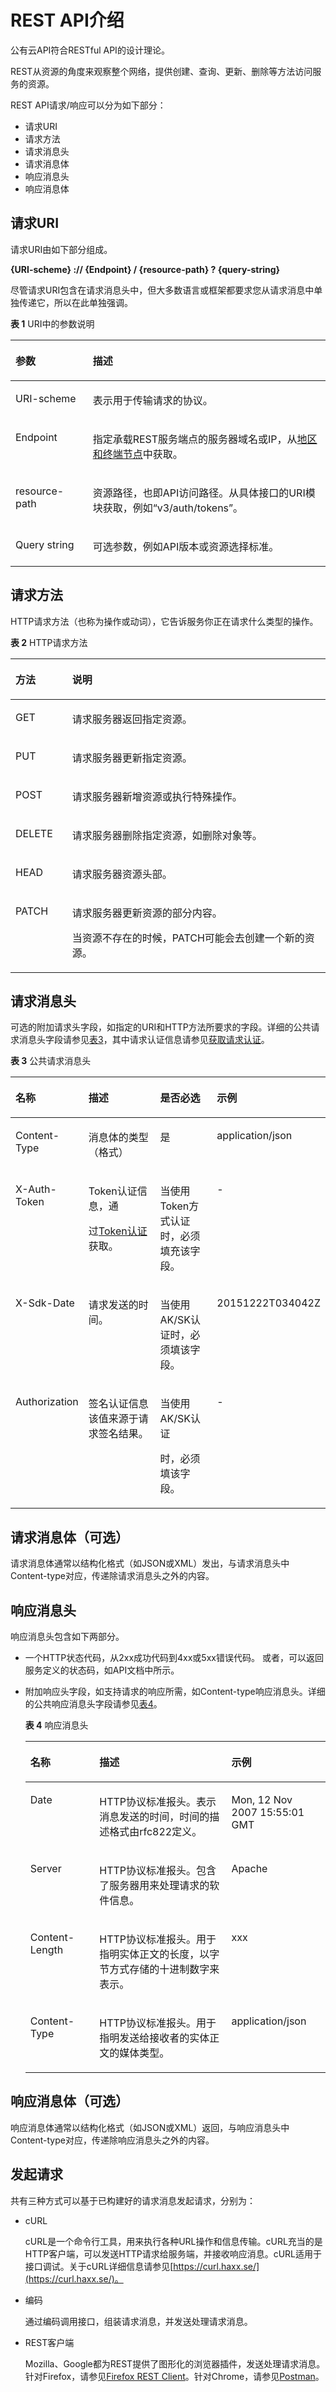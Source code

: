# REST API介绍<a name="aos_02_0007"></a>

公有云API符合RESTful API的设计理论。

REST从资源的角度来观察整个网络，提供创建、查询、更新、删除等方法访问服务的资源。

REST API请求/响应可以分为如下部分：

-   请求URI
-   请求方法
-   请求消息头
-   请求消息体
-   响应消息头
-   响应消息体

## 请求URI<a name="zh-cn_topic_0091607286_section1849899574"></a>

请求URI由如下部分组成。

**\{URI-scheme\} :// \{**Endpoint**\} / \{resource-path\} ? \{query-string\}**

尽管请求URI包含在请求消息头中，但大多数语言或框架都要求您从请求消息中单独传递它，所以在此单独强调。

**表 1**  URI中的参数说明

<a name="zh-cn_topic_0091607286_t1797260c744a4e1a85d354f259cae55a"></a>
<table><thead align="left"><tr id="zh-cn_topic_0091607286_r6dceed05bcc649d2b032accbb2980a31"><th class="cellrowborder" valign="top" width="24.529999999999998%" id="mcps1.2.3.1.1"><p id="zh-cn_topic_0091607286_a3446b6b785cb432bae9f45aef9177041"><a name="zh-cn_topic_0091607286_a3446b6b785cb432bae9f45aef9177041"></a><a name="zh-cn_topic_0091607286_a3446b6b785cb432bae9f45aef9177041"></a>参数</p>
</th>
<th class="cellrowborder" valign="top" width="75.47%" id="mcps1.2.3.1.2"><p id="zh-cn_topic_0091607286_abe71244a12ac45308e99d4bbf975a9f8"><a name="zh-cn_topic_0091607286_abe71244a12ac45308e99d4bbf975a9f8"></a><a name="zh-cn_topic_0091607286_abe71244a12ac45308e99d4bbf975a9f8"></a>描述</p>
</th>
</tr>
</thead>
<tbody><tr id="zh-cn_topic_0091607286_row106982018513"><td class="cellrowborder" valign="top" width="24.529999999999998%" headers="mcps1.2.3.1.1 "><p id="zh-cn_topic_0091607286_p136991001517"><a name="zh-cn_topic_0091607286_p136991001517"></a><a name="zh-cn_topic_0091607286_p136991001517"></a>URI-scheme</p>
</td>
<td class="cellrowborder" valign="top" width="75.47%" headers="mcps1.2.3.1.2 "><p id="zh-cn_topic_0091607286_p56992017520"><a name="zh-cn_topic_0091607286_p56992017520"></a><a name="zh-cn_topic_0091607286_p56992017520"></a>表示用于传输请求的协议。</p>
</td>
</tr>
<tr id="zh-cn_topic_0091607286_rb217758afff146a1b40b0dcbb28a4ae1"><td class="cellrowborder" valign="top" width="24.529999999999998%" headers="mcps1.2.3.1.1 "><p id="zh-cn_topic_0091607286_zh-cn_topic_0035614179_p480227019422"><a name="zh-cn_topic_0091607286_zh-cn_topic_0035614179_p480227019422"></a><a name="zh-cn_topic_0091607286_zh-cn_topic_0035614179_p480227019422"></a>Endpoint</p>
</td>
<td class="cellrowborder" valign="top" width="75.47%" headers="mcps1.2.3.1.2 "><p id="zh-cn_topic_0091607286_ad82b3484a1be43ddadf436efbe15285e"><a name="zh-cn_topic_0091607286_ad82b3484a1be43ddadf436efbe15285e"></a><a name="zh-cn_topic_0091607286_ad82b3484a1be43ddadf436efbe15285e"></a>指定承载REST服务端点的服务器域名或IP，从<a href="http://developer.huaweicloud.com/endpoint" target="_blank" rel="noopener noreferrer">地区和终端节点</a>中获取。</p>
</td>
</tr>
<tr id="zh-cn_topic_0091607286_refeed61892004ea682639be281a1a707"><td class="cellrowborder" valign="top" width="24.529999999999998%" headers="mcps1.2.3.1.1 "><p id="zh-cn_topic_0091607286_p1797614317513"><a name="zh-cn_topic_0091607286_p1797614317513"></a><a name="zh-cn_topic_0091607286_p1797614317513"></a>resource-path</p>
</td>
<td class="cellrowborder" valign="top" width="75.47%" headers="mcps1.2.3.1.2 "><p id="zh-cn_topic_0091607286_a90409cbb8b1c49c4ad4d3cfee16f475e"><a name="zh-cn_topic_0091607286_a90409cbb8b1c49c4ad4d3cfee16f475e"></a><a name="zh-cn_topic_0091607286_a90409cbb8b1c49c4ad4d3cfee16f475e"></a>资源路径，也即API访问路径。从具体接口的URI模块获取，例如“v3/auth/tokens”。</p>
</td>
</tr>
<tr id="zh-cn_topic_0091607286_row19939365518"><td class="cellrowborder" valign="top" width="24.529999999999998%" headers="mcps1.2.3.1.1 "><p id="zh-cn_topic_0091607286_p393966455"><a name="zh-cn_topic_0091607286_p393966455"></a><a name="zh-cn_topic_0091607286_p393966455"></a>Query string</p>
</td>
<td class="cellrowborder" valign="top" width="75.47%" headers="mcps1.2.3.1.2 "><p id="zh-cn_topic_0091607286_p159401867517"><a name="zh-cn_topic_0091607286_p159401867517"></a><a name="zh-cn_topic_0091607286_p159401867517"></a>可选参数，例如API版本或资源选择标准。</p>
</td>
</tr>
</tbody>
</table>

## 请求方法<a name="zh-cn_topic_0091607286_section580035055419"></a>

HTTP请求方法（也称为操作或动词），它告诉服务你正在请求什么类型的操作。

**表 2**  HTTP请求方法

<a name="zh-cn_topic_0091607286_table26515221161"></a>
<table><thead align="left"><tr id="zh-cn_topic_0091607286_row10728192251616"><th class="cellrowborder" valign="top" width="18%" id="mcps1.2.3.1.1"><p id="zh-cn_topic_0091607286_p157281422201616"><a name="zh-cn_topic_0091607286_p157281422201616"></a><a name="zh-cn_topic_0091607286_p157281422201616"></a>方法</p>
</th>
<th class="cellrowborder" valign="top" width="82%" id="mcps1.2.3.1.2"><p id="zh-cn_topic_0091607286_p672872219161"><a name="zh-cn_topic_0091607286_p672872219161"></a><a name="zh-cn_topic_0091607286_p672872219161"></a>说明</p>
</th>
</tr>
</thead>
<tbody><tr id="zh-cn_topic_0091607286_row1394642154919"><td class="cellrowborder" valign="top" width="18%" headers="mcps1.2.3.1.1 "><p id="zh-cn_topic_0091607286_p13848247114919"><a name="zh-cn_topic_0091607286_p13848247114919"></a><a name="zh-cn_topic_0091607286_p13848247114919"></a>GET</p>
</td>
<td class="cellrowborder" valign="top" width="82%" headers="mcps1.2.3.1.2 "><p id="zh-cn_topic_0091607286_p2850147164917"><a name="zh-cn_topic_0091607286_p2850147164917"></a><a name="zh-cn_topic_0091607286_p2850147164917"></a>请求服务器返回指定资源。</p>
</td>
</tr>
<tr id="zh-cn_topic_0091607286_row5728322121617"><td class="cellrowborder" valign="top" width="18%" headers="mcps1.2.3.1.1 "><p id="zh-cn_topic_0091607286_p97281922111616"><a name="zh-cn_topic_0091607286_p97281922111616"></a><a name="zh-cn_topic_0091607286_p97281922111616"></a>PUT</p>
</td>
<td class="cellrowborder" valign="top" width="82%" headers="mcps1.2.3.1.2 "><p id="zh-cn_topic_0091607286_p1572882241617"><a name="zh-cn_topic_0091607286_p1572882241617"></a><a name="zh-cn_topic_0091607286_p1572882241617"></a>请求服务器更新指定资源。</p>
</td>
</tr>
<tr id="zh-cn_topic_0091607286_row172872211168"><td class="cellrowborder" valign="top" width="18%" headers="mcps1.2.3.1.1 "><p id="zh-cn_topic_0091607286_p472820225166"><a name="zh-cn_topic_0091607286_p472820225166"></a><a name="zh-cn_topic_0091607286_p472820225166"></a>POST</p>
</td>
<td class="cellrowborder" valign="top" width="82%" headers="mcps1.2.3.1.2 "><p id="zh-cn_topic_0091607286_p272812212161"><a name="zh-cn_topic_0091607286_p272812212161"></a><a name="zh-cn_topic_0091607286_p272812212161"></a>请求服务器新增资源或执行特殊操作。</p>
</td>
</tr>
<tr id="zh-cn_topic_0091607286_row8728132231620"><td class="cellrowborder" valign="top" width="18%" headers="mcps1.2.3.1.1 "><p id="zh-cn_topic_0091607286_p16729422151616"><a name="zh-cn_topic_0091607286_p16729422151616"></a><a name="zh-cn_topic_0091607286_p16729422151616"></a>DELETE</p>
</td>
<td class="cellrowborder" valign="top" width="82%" headers="mcps1.2.3.1.2 "><p id="zh-cn_topic_0091607286_p10729122261616"><a name="zh-cn_topic_0091607286_p10729122261616"></a><a name="zh-cn_topic_0091607286_p10729122261616"></a>请求服务器删除指定资源，如删除对象等。</p>
</td>
</tr>
<tr id="zh-cn_topic_0091607286_row2157183019175"><td class="cellrowborder" valign="top" width="18%" headers="mcps1.2.3.1.1 "><p id="zh-cn_topic_0091607286_p15159030201715"><a name="zh-cn_topic_0091607286_p15159030201715"></a><a name="zh-cn_topic_0091607286_p15159030201715"></a>HEAD</p>
</td>
<td class="cellrowborder" valign="top" width="82%" headers="mcps1.2.3.1.2 "><p id="zh-cn_topic_0091607286_p42261787492"><a name="zh-cn_topic_0091607286_p42261787492"></a><a name="zh-cn_topic_0091607286_p42261787492"></a>请求服务器资源头部。</p>
</td>
</tr>
<tr id="zh-cn_topic_0091607286_row16729182210163"><td class="cellrowborder" valign="top" width="18%" headers="mcps1.2.3.1.1 "><p id="zh-cn_topic_0091607286_p1772932218162"><a name="zh-cn_topic_0091607286_p1772932218162"></a><a name="zh-cn_topic_0091607286_p1772932218162"></a>PATCH</p>
</td>
<td class="cellrowborder" valign="top" width="82%" headers="mcps1.2.3.1.2 "><p id="zh-cn_topic_0091607286_p13729192251620"><a name="zh-cn_topic_0091607286_p13729192251620"></a><a name="zh-cn_topic_0091607286_p13729192251620"></a>请求服务器更新资源的部分内容。</p>
<p id="zh-cn_topic_0091607286_p0729142221616"><a name="zh-cn_topic_0091607286_p0729142221616"></a><a name="zh-cn_topic_0091607286_p0729142221616"></a>当资源不存在的时候，PATCH可能会去创建一个新的资源。</p>
</td>
</tr>
</tbody>
</table>

## 请求消息头<a name="zh-cn_topic_0091607286_section1454211155819"></a>

可选的附加请求头字段，如指定的URI和HTTP方法所要求的字段。详细的公共请求消息头字段请参见[表3](#zh-cn_topic_0091607286_t24b12299374a4f4ba9fbf5880aec2658)，其中请求认证信息请参见[获取请求认证](获取请求认证.md#aos_02_0004)。

**表 3**  公共请求消息头

<a name="zh-cn_topic_0091607286_t24b12299374a4f4ba9fbf5880aec2658"></a>
<table><thead align="left"><tr id="zh-cn_topic_0091607286_r4c9188c98a9542db96d6d1aa49483890"><th class="cellrowborder" valign="top" width="19.74%" id="mcps1.2.5.1.1"><p id="zh-cn_topic_0091607286_a0e8fe10f8be440a59cea60dfcef9d616"><a name="zh-cn_topic_0091607286_a0e8fe10f8be440a59cea60dfcef9d616"></a><a name="zh-cn_topic_0091607286_a0e8fe10f8be440a59cea60dfcef9d616"></a>名称</p>
</th>
<th class="cellrowborder" valign="top" width="26.490000000000002%" id="mcps1.2.5.1.2"><p id="zh-cn_topic_0091607286_a0c5134defa3643d4a487a98564df4386"><a name="zh-cn_topic_0091607286_a0c5134defa3643d4a487a98564df4386"></a><a name="zh-cn_topic_0091607286_a0c5134defa3643d4a487a98564df4386"></a>描述</p>
</th>
<th class="cellrowborder" valign="top" width="19.93%" id="mcps1.2.5.1.3"><p id="zh-cn_topic_0091607286_a5e198cd1f1c84cd4a906d9afd43ee792"><a name="zh-cn_topic_0091607286_a5e198cd1f1c84cd4a906d9afd43ee792"></a><a name="zh-cn_topic_0091607286_a5e198cd1f1c84cd4a906d9afd43ee792"></a>是否必选</p>
</th>
<th class="cellrowborder" valign="top" width="33.839999999999996%" id="mcps1.2.5.1.4"><p id="zh-cn_topic_0091607286_ac34a236127304521999242538b072c58"><a name="zh-cn_topic_0091607286_ac34a236127304521999242538b072c58"></a><a name="zh-cn_topic_0091607286_ac34a236127304521999242538b072c58"></a>示例</p>
</th>
</tr>
</thead>
<tbody><tr id="zh-cn_topic_0091607286_row10629133710114"><td class="cellrowborder" valign="top" width="19.74%" headers="mcps1.2.5.1.1 "><p id="zh-cn_topic_0091607286_p46301737411"><a name="zh-cn_topic_0091607286_p46301737411"></a><a name="zh-cn_topic_0091607286_p46301737411"></a>Content-Type</p>
</td>
<td class="cellrowborder" valign="top" width="26.490000000000002%" headers="mcps1.2.5.1.2 "><p id="zh-cn_topic_0091607286_p363011371216"><a name="zh-cn_topic_0091607286_p363011371216"></a><a name="zh-cn_topic_0091607286_p363011371216"></a>消息体的类型（格式）</p>
</td>
<td class="cellrowborder" valign="top" width="19.93%" headers="mcps1.2.5.1.3 "><p id="zh-cn_topic_0091607286_p1263043712111"><a name="zh-cn_topic_0091607286_p1263043712111"></a><a name="zh-cn_topic_0091607286_p1263043712111"></a>是</p>
</td>
<td class="cellrowborder" valign="top" width="33.839999999999996%" headers="mcps1.2.5.1.4 "><p id="zh-cn_topic_0091607286_p13630183715110"><a name="zh-cn_topic_0091607286_p13630183715110"></a><a name="zh-cn_topic_0091607286_p13630183715110"></a>application/json</p>
</td>
</tr>
<tr id="zh-cn_topic_0091607286_r48b466a7608e4d6eb042a35f56cbdfb8"><td class="cellrowborder" valign="top" width="19.74%" headers="mcps1.2.5.1.1 "><p id="zh-cn_topic_0091607286_zh-cn_topic_0035614236_p792363911913"><a name="zh-cn_topic_0091607286_zh-cn_topic_0035614236_p792363911913"></a><a name="zh-cn_topic_0091607286_zh-cn_topic_0035614236_p792363911913"></a>X-Auth-Token</p>
</td>
<td class="cellrowborder" valign="top" width="26.490000000000002%" headers="mcps1.2.5.1.2 "><p id="zh-cn_topic_0091607286_p3237430121524"><a name="zh-cn_topic_0091607286_p3237430121524"></a><a name="zh-cn_topic_0091607286_p3237430121524"></a>Token认证信息，通</p>
<p id="zh-cn_topic_0091607286_p2293325721524"><a name="zh-cn_topic_0091607286_p2293325721524"></a><a name="zh-cn_topic_0091607286_p2293325721524"></a>过<a href="获取请求认证.md#zh-cn_topic_0091607401_section2417768214391">Token认证</a>获取。</p>
</td>
<td class="cellrowborder" valign="top" width="19.93%" headers="mcps1.2.5.1.3 "><p id="zh-cn_topic_0091607286_a1f6108d2189d4cd09376eebef87bb335"><a name="zh-cn_topic_0091607286_a1f6108d2189d4cd09376eebef87bb335"></a><a name="zh-cn_topic_0091607286_a1f6108d2189d4cd09376eebef87bb335"></a>当使用Token方式认证时，必须填充该字段。</p>
</td>
<td class="cellrowborder" valign="top" width="33.839999999999996%" headers="mcps1.2.5.1.4 "><p id="zh-cn_topic_0091607286_a993f118dde7d4c2f9164d578e9bc8c13"><a name="zh-cn_topic_0091607286_a993f118dde7d4c2f9164d578e9bc8c13"></a><a name="zh-cn_topic_0091607286_a993f118dde7d4c2f9164d578e9bc8c13"></a>-</p>
</td>
</tr>
<tr id="zh-cn_topic_0091607286_r0a259195cce44cee955af0a771a20d71"><td class="cellrowborder" valign="top" width="19.74%" headers="mcps1.2.5.1.1 "><p id="zh-cn_topic_0091607286_a4259b0099d3e432f88928e25c01d1127"><a name="zh-cn_topic_0091607286_a4259b0099d3e432f88928e25c01d1127"></a><a name="zh-cn_topic_0091607286_a4259b0099d3e432f88928e25c01d1127"></a>X-Sdk-Date</p>
</td>
<td class="cellrowborder" valign="top" width="26.490000000000002%" headers="mcps1.2.5.1.2 "><p id="zh-cn_topic_0091607286_abe5e383ccc8543c2aa4563830f67957a"><a name="zh-cn_topic_0091607286_abe5e383ccc8543c2aa4563830f67957a"></a><a name="zh-cn_topic_0091607286_abe5e383ccc8543c2aa4563830f67957a"></a>请求发送的时间。</p>
</td>
<td class="cellrowborder" valign="top" width="19.93%" headers="mcps1.2.5.1.3 "><p id="zh-cn_topic_0091607286_p1309136221732"><a name="zh-cn_topic_0091607286_p1309136221732"></a><a name="zh-cn_topic_0091607286_p1309136221732"></a>当使用AK/SK认证时，必须填该字段。</p>
</td>
<td class="cellrowborder" valign="top" width="33.839999999999996%" headers="mcps1.2.5.1.4 "><p id="zh-cn_topic_0091607286_a0f19b458af404df982f0dbb457a13925"><a name="zh-cn_topic_0091607286_a0f19b458af404df982f0dbb457a13925"></a><a name="zh-cn_topic_0091607286_a0f19b458af404df982f0dbb457a13925"></a>20151222T034042Z</p>
</td>
</tr>
<tr id="zh-cn_topic_0091607286_rc97d5ad8e26a47d9aadce68591dbbe62"><td class="cellrowborder" valign="top" width="19.74%" headers="mcps1.2.5.1.1 "><p id="zh-cn_topic_0091607286_a7238e21480a841c7a1cbbbb21bdfc864"><a name="zh-cn_topic_0091607286_a7238e21480a841c7a1cbbbb21bdfc864"></a><a name="zh-cn_topic_0091607286_a7238e21480a841c7a1cbbbb21bdfc864"></a>Authorization</p>
</td>
<td class="cellrowborder" valign="top" width="26.490000000000002%" headers="mcps1.2.5.1.2 "><p id="zh-cn_topic_0091607286_p952592421823"><a name="zh-cn_topic_0091607286_p952592421823"></a><a name="zh-cn_topic_0091607286_p952592421823"></a>签名认证信息该值来源于请求签名结果。</p>
</td>
<td class="cellrowborder" valign="top" width="19.93%" headers="mcps1.2.5.1.3 "><p id="zh-cn_topic_0091607286_p865747321840"><a name="zh-cn_topic_0091607286_p865747321840"></a><a name="zh-cn_topic_0091607286_p865747321840"></a>当使用AK/SK认证</p>
<p id="zh-cn_topic_0091607286_p1290416313131"><a name="zh-cn_topic_0091607286_p1290416313131"></a><a name="zh-cn_topic_0091607286_p1290416313131"></a>时，必须填该字段。</p>
</td>
<td class="cellrowborder" valign="top" width="33.839999999999996%" headers="mcps1.2.5.1.4 "><p id="zh-cn_topic_0091607286_p20886442194"><a name="zh-cn_topic_0091607286_p20886442194"></a><a name="zh-cn_topic_0091607286_p20886442194"></a>-</p>
</td>
</tr>
</tbody>
</table>

## 请求消息体（可选）<a name="zh-cn_topic_0091607286_section14612192315587"></a>

请求消息体通常以结构化格式（如JSON或XML）发出，与请求消息头中Content-type对应，传递除请求消息头之外的内容。

## 响应消息头<a name="zh-cn_topic_0091607286_section7804143005810"></a>

响应消息头包含如下两部分。

-   一个HTTP状态代码，从2xx成功代码到4xx或5xx错误代码。 或者，可以返回服务定义的状态码，如API文档中所示。
-   附加响应头字段，如支持请求的响应所需，如Content-type响应消息头。详细的公共响应消息头字段请参见[表4](#zh-cn_topic_0091607286_tb5107e70c1d545de8b97ed913f602b83)。

    **表 4**  响应消息头

    <a name="zh-cn_topic_0091607286_tb5107e70c1d545de8b97ed913f602b83"></a>
    <table><thead align="left"><tr id="zh-cn_topic_0091607286_rf674063bc81649e8b9789a311a3bcf6e"><th class="cellrowborder" valign="top" width="23%" id="mcps1.2.4.1.1"><p id="zh-cn_topic_0091607286_a4db082cf93e748d7b44040c488d0d38c"><a name="zh-cn_topic_0091607286_a4db082cf93e748d7b44040c488d0d38c"></a><a name="zh-cn_topic_0091607286_a4db082cf93e748d7b44040c488d0d38c"></a>名称</p>
    </th>
    <th class="cellrowborder" valign="top" width="44%" id="mcps1.2.4.1.2"><p id="zh-cn_topic_0091607286_aa3e3c39e04e2407ea5bcda8fc61f112d"><a name="zh-cn_topic_0091607286_aa3e3c39e04e2407ea5bcda8fc61f112d"></a><a name="zh-cn_topic_0091607286_aa3e3c39e04e2407ea5bcda8fc61f112d"></a>描述</p>
    </th>
    <th class="cellrowborder" valign="top" width="33%" id="mcps1.2.4.1.3"><p id="zh-cn_topic_0091607286_a53b16f94658d4903834e1c161d7759af"><a name="zh-cn_topic_0091607286_a53b16f94658d4903834e1c161d7759af"></a><a name="zh-cn_topic_0091607286_a53b16f94658d4903834e1c161d7759af"></a>示例</p>
    </th>
    </tr>
    </thead>
    <tbody><tr id="zh-cn_topic_0091607286_r471495aa79dc4a88a7110f2db9a835e3"><td class="cellrowborder" valign="top" width="23%" headers="mcps1.2.4.1.1 "><p id="zh-cn_topic_0091607286_acebd9ce341d144b38d8674ad67443074"><a name="zh-cn_topic_0091607286_acebd9ce341d144b38d8674ad67443074"></a><a name="zh-cn_topic_0091607286_acebd9ce341d144b38d8674ad67443074"></a>Date</p>
    </td>
    <td class="cellrowborder" valign="top" width="44%" headers="mcps1.2.4.1.2 "><p id="zh-cn_topic_0091607286_a14609642298f4650890b08516c7db143"><a name="zh-cn_topic_0091607286_a14609642298f4650890b08516c7db143"></a><a name="zh-cn_topic_0091607286_a14609642298f4650890b08516c7db143"></a>HTTP协议标准报头。表示消息发送的时间，时间的描述格式由rfc822定义。</p>
    </td>
    <td class="cellrowborder" valign="top" width="33%" headers="mcps1.2.4.1.3 "><p id="zh-cn_topic_0091607286_ab1d152d4a35a4fbb86ed423b4b6d9bad"><a name="zh-cn_topic_0091607286_ab1d152d4a35a4fbb86ed423b4b6d9bad"></a><a name="zh-cn_topic_0091607286_ab1d152d4a35a4fbb86ed423b4b6d9bad"></a>Mon, 12 Nov 2007 15:55:01 GMT</p>
    </td>
    </tr>
    <tr id="zh-cn_topic_0091607286_r0588e315fb784df790128bb6aecf61c9"><td class="cellrowborder" valign="top" width="23%" headers="mcps1.2.4.1.1 "><p id="zh-cn_topic_0091607286_zh-cn_topic_0035614305_p306646695935"><a name="zh-cn_topic_0091607286_zh-cn_topic_0035614305_p306646695935"></a><a name="zh-cn_topic_0091607286_zh-cn_topic_0035614305_p306646695935"></a>Server</p>
    </td>
    <td class="cellrowborder" valign="top" width="44%" headers="mcps1.2.4.1.2 "><p id="zh-cn_topic_0091607286_a572e7868aa564539a661a36c8134adc4"><a name="zh-cn_topic_0091607286_a572e7868aa564539a661a36c8134adc4"></a><a name="zh-cn_topic_0091607286_a572e7868aa564539a661a36c8134adc4"></a>HTTP协议标准报头。包含了服务器用来处理请求的软件信息。</p>
    </td>
    <td class="cellrowborder" valign="top" width="33%" headers="mcps1.2.4.1.3 "><p id="zh-cn_topic_0091607286_afb122eb44b7446dd9a410167ac7c06ff"><a name="zh-cn_topic_0091607286_afb122eb44b7446dd9a410167ac7c06ff"></a><a name="zh-cn_topic_0091607286_afb122eb44b7446dd9a410167ac7c06ff"></a>Apache</p>
    </td>
    </tr>
    <tr id="zh-cn_topic_0091607286_raa835d5c2e194ed19dc56366f0aedbe9"><td class="cellrowborder" valign="top" width="23%" headers="mcps1.2.4.1.1 "><p id="zh-cn_topic_0091607286_a4bc2f8a7407b40329d7549814743dba4"><a name="zh-cn_topic_0091607286_a4bc2f8a7407b40329d7549814743dba4"></a><a name="zh-cn_topic_0091607286_a4bc2f8a7407b40329d7549814743dba4"></a>Content-Length</p>
    </td>
    <td class="cellrowborder" valign="top" width="44%" headers="mcps1.2.4.1.2 "><p id="zh-cn_topic_0091607286_a5db1494308504d32b0ed7464c14f3c91"><a name="zh-cn_topic_0091607286_a5db1494308504d32b0ed7464c14f3c91"></a><a name="zh-cn_topic_0091607286_a5db1494308504d32b0ed7464c14f3c91"></a>HTTP协议标准报头。用于指明实体正文的长度，以字节方式存储的十进制数字来表示。</p>
    </td>
    <td class="cellrowborder" valign="top" width="33%" headers="mcps1.2.4.1.3 "><p id="zh-cn_topic_0091607286_a016917505ad54f32bf5ae9e73c561ad2"><a name="zh-cn_topic_0091607286_a016917505ad54f32bf5ae9e73c561ad2"></a><a name="zh-cn_topic_0091607286_a016917505ad54f32bf5ae9e73c561ad2"></a>xxx</p>
    </td>
    </tr>
    <tr id="zh-cn_topic_0091607286_rb4087468a73c487a84c136020cc4ef89"><td class="cellrowborder" valign="top" width="23%" headers="mcps1.2.4.1.1 "><p id="zh-cn_topic_0091607286_ad6ed459cd4494fe1a0cbfe7988567c6f"><a name="zh-cn_topic_0091607286_ad6ed459cd4494fe1a0cbfe7988567c6f"></a><a name="zh-cn_topic_0091607286_ad6ed459cd4494fe1a0cbfe7988567c6f"></a>Content-Type</p>
    </td>
    <td class="cellrowborder" valign="top" width="44%" headers="mcps1.2.4.1.2 "><p id="zh-cn_topic_0091607286_ab38ec730e7b243d89e12ba173377ba37"><a name="zh-cn_topic_0091607286_ab38ec730e7b243d89e12ba173377ba37"></a><a name="zh-cn_topic_0091607286_ab38ec730e7b243d89e12ba173377ba37"></a>HTTP协议标准报头。用于指明发送给接收者的实体正文的媒体类型。</p>
    </td>
    <td class="cellrowborder" valign="top" width="33%" headers="mcps1.2.4.1.3 "><p id="zh-cn_topic_0091607286_zh-cn_topic_0035614305_p940161295935"><a name="zh-cn_topic_0091607286_zh-cn_topic_0035614305_p940161295935"></a><a name="zh-cn_topic_0091607286_zh-cn_topic_0035614305_p940161295935"></a>application/json</p>
    </td>
    </tr>
    </tbody>
    </table>


## 响应消息体（可选）<a name="zh-cn_topic_0091607286_section034615592583"></a>

响应消息体通常以结构化格式（如JSON或XML）返回，与响应消息头中Content-type对应，传递除响应消息头之外的内容。

## 发起请求<a name="zh-cn_topic_0091607286_section140743661613"></a>

共有三种方式可以基于已构建好的请求消息发起请求，分别为：

-   cURL

    cURL是一个命令行工具，用来执行各种URL操作和信息传输。cURL充当的是HTTP客户端，可以发送HTTP请求给服务端，并接收响应消息。cURL适用于接口调试。关于cURL详细信息请参见[https://curl.haxx.se/](https://curl.haxx.se/)。

-   编码

    通过编码调用接口，组装请求消息，并发送处理请求消息。

-   REST客户端

    Mozilla、Google都为REST提供了图形化的浏览器插件，发送处理请求消息。针对Firefox，请参见[Firefox REST Client](https://addons.mozilla.org/en-US/firefox/addon/restclient/)。针对Chrome，请参见[Postman](https://chrome.google.com/webstore/detail/postman/fhbjgbiflinjbdggehcddcbncdddomop)。


